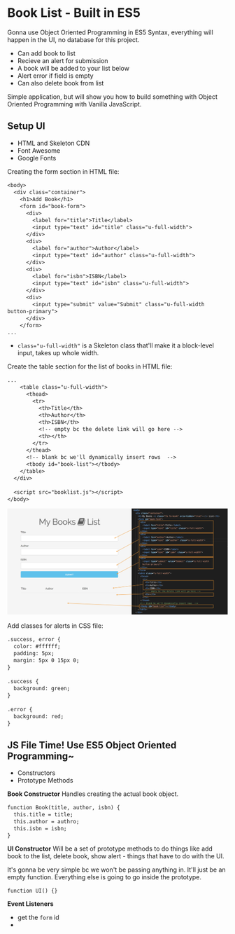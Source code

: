 # Book List - Built in ES5

Gonna use Object Oriented Programming in ES5 Syntax, everything will happen in the UI, no database for this project. 

* Can add book to list
* Recieve an alert for submission
* A book will be added to your list below
* Alert error if field is empty
* Can also delete book from list

Simple application, but will show you how to build something with Object Oriented Programming with Vanilla JavaScript.

## Setup UI

* HTML and Skeleton CDN
* Font Awesome
* Google Fonts

Creating the form section in HTML file:

```
<body>
  <div class="container">
    <h1>Add Book</h1>
    <form id="book-form">
      <div>
        <label for="title">Title</label>
        <input type="text" id="title" class="u-full-width">
      </div>
      <div>
        <label for="author">Author</label>
        <input type="text" id="author" class="u-full-width">
      </div>
      <div>
        <label for="isbn">ISBN</label>
        <input type="text" id="isbn" class="u-full-width">
      </div>
      <div>
        <input type="submit" value="Submit" class="u-full-width button-primary">
      </div>
    </form>
...
```

* ```class="u-full-width"``` is a Skeleton class that'll make it a block-level input, takes up whole width.

Create the table section for the list of books in HTML file:

```
...
    <table class="u-full-width">
      <thead>
        <tr>
          <th>Title</th>
          <th>Author</th>
          <th>ISBN</th>
          <!-- empty bc the delete link will go here -->
          <th></th>
        </tr>
      </thead>
      <!-- blank bc we'll dynamically insert rows  -->
      <tbody id="book-list"></tbody>
    </table>
  </div>

  <script src="booklist.js"></script>
</body>
```

<kbd>![alt text](img/booklistui.png "screenshot")</kbd>

Add classes for alerts in CSS file:

```
.success, error {
  color: #ffffff;
  padding: 5px;
  margin: 5px 0 15px 0;
}

.success {
  background: green;
}

.error {
  background: red;
}
```

## JS File Time! Use ES5 Object Oriented Programming~

* Constructors
* Prototype Methods

**Book Constructor**
Handles creating the actual book object.

```
function Book(title, author, isbn) {
  this.title = title;
  this.author = authro;
  this.isbn = isbn;
}
```

**UI Constructor**
Will be a set of prototype methods to do things like add book to the list, delete book, show alert - things that have to do with the UI.

It's gonna be very simple bc we won't be passing anything in. It'll just be an empty function. Everything else is going to go inside the prototype.

```
function UI() {}
```

**Event Listeners**

* get the ```form``` id
* 